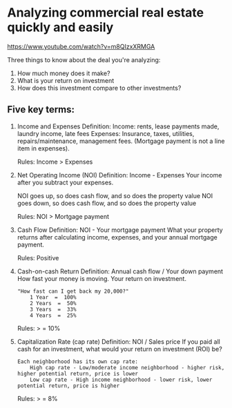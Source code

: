 # Analyzing commercial real estate quickly and easily
https://www.youtube.com/watch?v=m8QIzxXRMGA

Three things to know about the deal you're analyzing:
1. How much money does it make?
2. What is your return on investment
3. How does this investment compare to other investments?


## Five key terms:

 1. Income and Expenses
	 Definition:
		Income: rents, lease payments made, laundry income, late fees
		Expenses: Insurance, taxes, utilities, repairs/maintenance, management fees. (Mortgage payment is not a line item in expenses).

	 Rules:
		Income > Expenses


 2. Net Operating Income (NOI)
	 Definition:
		Income - Expenses
		Your income after you subtract your expenses.
	
	 NOI goes up, so does cash flow, and so does the property value
	 NOI goes down, so does cash flow, and so does the property value

	 Rules:
		NOI > Mortgage payment


 3. Cash Flow
	 Definition:
		NOI - Your mortgage payment
		What your property returns after calculating income, expenses, and your annual mortgage payment.

	 Rules:
		Positive


 4. Cash-on-cash Return
	 Definition:
		Annual cash flow / Your down payment
		How fast your money is moving. Your return on investment.
	
		"How fast can I get back my 20,000?"
			1 Year  =  100%
			2 Years  =  50%
			3 Years  =  33%
			4 Years  =  25%

	 Rules:
		> =  10%

 5. Capitalization Rate (cap rate)
	 Definition:
		NOI / Sales price
		If you paid all cash for an investment, what would your return on investment (ROI) be?
	
		Each neighborhood has its own cap rate:
			High cap rate - Low/moderate income neighborhood - higher risk, higher potential return, price is lower
			Low cap rate - High income neighborhood - lower risk, lower potential return, price is higher
	

	 Rules:
		> =  8%

